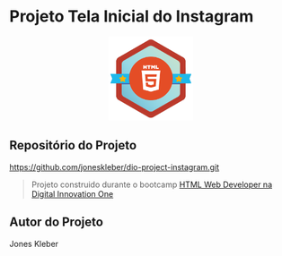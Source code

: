 # Projeto Tela Inicial do Instagram

<p align="center">
  <img alt="Logo do projeto" width="150px" src="https://github.com/joneskleber/dio-project-instagram/blob/master/img/html.png" />
</p>

## Repositório do Projeto

https://github.com/joneskleber/dio-project-instagram.git

> Projeto construido durante o bootcamp [HTML Web Developer na Digital Innovation One](https://web.digitalinnovation.one/track/html-web-developer/)

## Autor do Projeto
Jones Kleber
